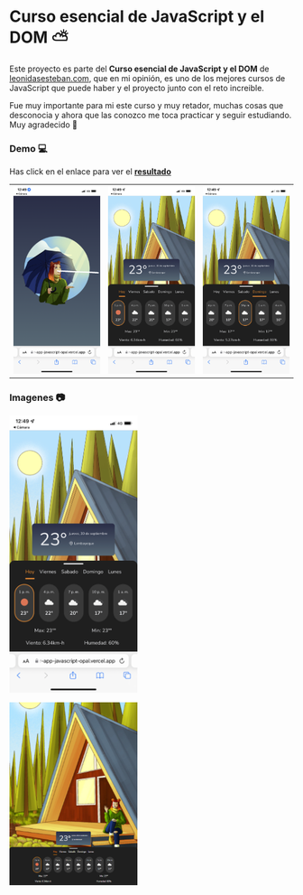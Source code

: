 # Curso esencial de JavaScript y el DOM ⛅

Este proyecto es parte del **Curso esencial de JavaScript y el DOM** de 
[leonidasesteban.com](https://leonidasesteban.com/aprender/javascript), que en mi opinión, es uno de los mejores cursos de JavaScript que puede haber y el proyecto junto con el reto increible.

Fue muy importante para mi este curso y muy retador, muchas cosas que desconocia y ahora que las conozco me toca practicar y seguir estudiando.
Muy agradecido 🙏



### Demo :computer:

Has click en el enlace para ver el  **[resultado](https://weather-app-javascript-opal.vercel.app/)** 
<div align="center">
  <table><tr>
 <td style="text-align:center">
  <img width="250px"  src="https://raw.githubusercontent.com/cesarchoqueskater/weather-app-javascript/master/screenshots/loading-weather.png" />
 </td>
 <td style="text-align:center">
   <img width="250px"  src="https://raw.githubusercontent.com/cesarchoqueskater/weather-app-javascript/master/screenshots/today-weather.png" />
 </td>
 <td style="text-align:center">
   <img width="250px"  src="https://raw.githubusercontent.com/cesarchoqueskater/weather-app-javascript/master/screenshots/other-day-weather.png" />
 </td>
 </tr></table>
</div>

### Imagenes :camera:
[<img src="screenshots/today-weather.png" width="45%"/>](screenshots/today-weather.png)

[<img src="screenshots/screen_web.png" width="45%"/>](screenshots/screen_web.png)